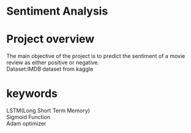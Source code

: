 # Sentiment Analysis
# Project overview
The main objective of the project is to predict the sentiment of a movie review as either positive or negative.<br>
 Dataset:IMDB dataset from kaggle<br>
 # keywords
 LSTM(Long Short Term Memory) <br>
 Sigmoid Function<br>
 Adam optimizer<br>
 
 

